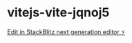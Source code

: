 # vitejs-vite-jqnoj5

[Edit in StackBlitz next generation editor ⚡️](https://stackblitz.com/~/github.com/us0906/vitejs-vite-jqnoj5)